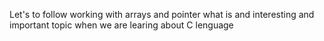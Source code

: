 Let's to follow working with arrays and pointer what is and interesting and important topic when we are learing about C lenguage
